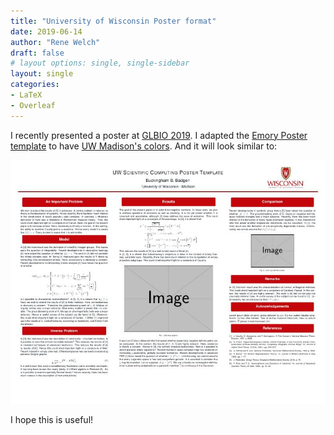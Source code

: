 ```yaml
---
title: "University of Wisconsin Poster format"
date: 2019-06-14
author: "Rene Welch"
draft: false
# layout options: single, single-sidebar
layout: single
categories:
- LaTeX
- Overleaf
---
```


I recently presented a poster at [GLBIO 2019](https://www.iscb.org/glbio2019). I adapted the [Emory Poster template](https://www.overleaf.com/latex/templates/emory-poster-template/skpfmpxjnqdh) to have [UW Madison's colors](https://www.overleaf.com/latex/templates/uw-madison-poster-template/tfbyxyhbymsq). And it will look similar to:

![](featured.jpeg)

I hope this is useful!
